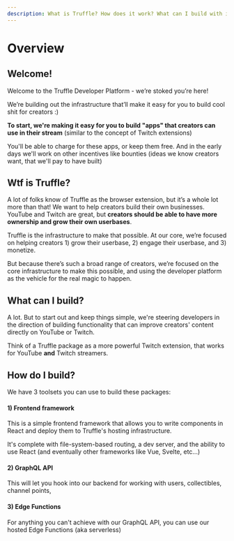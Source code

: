 ```yaml
---
description: What is Truffle? How does it work? What can I build with it?
---
```


# Overview

## Welcome!

Welcome to the Truffle Developer Platform - we’re stoked you’re here!

We’re building out the infrastructure that’ll make it easy for you to build cool shit for creators :)

**To start, we're making it easy for you to build "apps" that creators can use in their stream** (similar to the concept of Twitch extensions)

You'll be able to charge for these apps, or keep them free. And in the early days we'll work on other incentives like bounties (ideas we know creators want, that we'll pay to have built)

## Wtf is Truffle?

A lot of folks know of Truffle as the browser extension, but it’s a whole lot more than that! We want to help creators build their own businesses. YouTube and Twitch are great, but **creators should be able to have more ownership and grow their own userbases**.

Truffle is the infrastructure to make that possible. At our core, we’re focused on helping creators 1) grow their userbase, 2) engage their userbase, and 3) monetize.

But because there’s such a broad range of creators, we’re focused on the core infrastructure to make this possible, and using the developer platform as the vehicle for the real magic to happen.

## What can I build?

A lot. But to start out and keep things simple, we're steering developers in the direction of building functionality that can improve creators' content directly on YouTube or Twitch.

Think of a Truffle package as a more powerful Twitch extension, that works for YouTube **and** Twitch streamers.

## How do I build?

We have 3 toolsets you can use to build these packages:

#### 1) Frontend framework

This is a simple frontend framework that allows you to write components in React and deploy them to Truffle's hosting infrastructure.

It's complete with file-system-based routing, a dev server, and the ability to use React (and eventually other frameworks like Vue, Svelte, etc...)

#### 2) GraphQL API

This will let you hook into our backend for working with users, collectibles, channel points,&#x20;

#### 3) Edge Functions

For anything you can't achieve with our GraphQL API, you can use our hosted Edge Functions (aka serverless)
